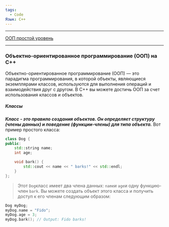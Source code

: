```yaml
---
tags:
  - Code
Язык: C++
---
```

***
[ООП простой уровень](https://habr.com/ru/sandbox/189562/)
***

### Объектно-ориентированное программирование (ООП) на C++

Объектно-ориентированное программирование (ООП) — это парадигма программирования, в которой объекты, являющиеся экземплярами классов, используются для выполнения операций и взаимодействия друг с другом. В C++ вы можете достичь ООП за счет использования классов и объектов.

##### Классы

***Класс - это правило создания объектов. Он определяет структуру (члены данных) и поведение (функции-члены) для типа объекта.***
Вот пример простого класса:

``` C++
class Dog {
public:
    std::string name;
    int age;

    void bark() {
	    std::cout << name << " barks!" << std::endl;
    }
};
```

> Этот `Dog`класс имеет два члена данных: `name`и `age`и одну функцию-член `bark`. Вы можете создать объект этого класса и получить доступ к его членам следующим образом:

```C++
Dog myDog;
myDog.name = "Fido";
myDog.age = 3;
myDog.bark(); // Output: Fido barks!
```
